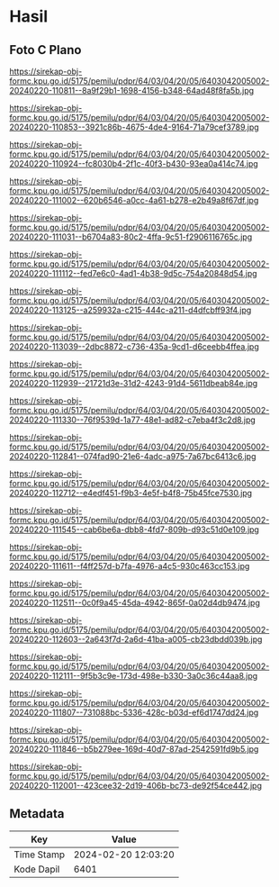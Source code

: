# Hasil

## Foto C Plano

https://sirekap-obj-formc.kpu.go.id/5175/pemilu/pdpr/64/03/04/20/05/6403042005002-20240220-110811--8a9f29b1-1698-4156-b348-64ad48f8fa5b.jpg

https://sirekap-obj-formc.kpu.go.id/5175/pemilu/pdpr/64/03/04/20/05/6403042005002-20240220-110853--3921c86b-4675-4de4-9164-71a79cef3789.jpg

https://sirekap-obj-formc.kpu.go.id/5175/pemilu/pdpr/64/03/04/20/05/6403042005002-20240220-110924--fc8030b4-2f1c-40f3-b430-93ea0a414c74.jpg

https://sirekap-obj-formc.kpu.go.id/5175/pemilu/pdpr/64/03/04/20/05/6403042005002-20240220-111002--620b6546-a0cc-4a61-b278-e2b49a8f67df.jpg

https://sirekap-obj-formc.kpu.go.id/5175/pemilu/pdpr/64/03/04/20/05/6403042005002-20240220-111031--b6704a83-80c2-4ffa-9c51-f2906116765c.jpg

https://sirekap-obj-formc.kpu.go.id/5175/pemilu/pdpr/64/03/04/20/05/6403042005002-20240220-111112--fed7e6c0-4ad1-4b38-9d5c-754a20848d54.jpg

https://sirekap-obj-formc.kpu.go.id/5175/pemilu/pdpr/64/03/04/20/05/6403042005002-20240220-113125--a259932a-c215-444c-a211-d4dfcbff93f4.jpg

https://sirekap-obj-formc.kpu.go.id/5175/pemilu/pdpr/64/03/04/20/05/6403042005002-20240220-113039--2dbc8872-c736-435a-9cd1-d6ceebb4ffea.jpg

https://sirekap-obj-formc.kpu.go.id/5175/pemilu/pdpr/64/03/04/20/05/6403042005002-20240220-112939--21721d3e-31d2-4243-91d4-5611dbeab84e.jpg

https://sirekap-obj-formc.kpu.go.id/5175/pemilu/pdpr/64/03/04/20/05/6403042005002-20240220-111330--76f9539d-1a77-48e1-ad82-c7eba4f3c2d8.jpg

https://sirekap-obj-formc.kpu.go.id/5175/pemilu/pdpr/64/03/04/20/05/6403042005002-20240220-112841--074fad90-21e6-4adc-a975-7a67bc6413c6.jpg

https://sirekap-obj-formc.kpu.go.id/5175/pemilu/pdpr/64/03/04/20/05/6403042005002-20240220-112712--e4edf451-f9b3-4e5f-b4f8-75b45fce7530.jpg

https://sirekap-obj-formc.kpu.go.id/5175/pemilu/pdpr/64/03/04/20/05/6403042005002-20240220-111545--cab6be6a-dbb8-4fd7-809b-d93c51d0e109.jpg

https://sirekap-obj-formc.kpu.go.id/5175/pemilu/pdpr/64/03/04/20/05/6403042005002-20240220-111611--f4ff257d-b7fa-4976-a4c5-930c463cc153.jpg

https://sirekap-obj-formc.kpu.go.id/5175/pemilu/pdpr/64/03/04/20/05/6403042005002-20240220-112511--0c0f9a45-45da-4942-865f-0a02d4db9474.jpg

https://sirekap-obj-formc.kpu.go.id/5175/pemilu/pdpr/64/03/04/20/05/6403042005002-20240220-112603--2a643f7d-2a6d-41ba-a005-cb23dbdd039b.jpg

https://sirekap-obj-formc.kpu.go.id/5175/pemilu/pdpr/64/03/04/20/05/6403042005002-20240220-112111--9f5b3c9e-173d-498e-b330-3a0c36c44aa8.jpg

https://sirekap-obj-formc.kpu.go.id/5175/pemilu/pdpr/64/03/04/20/05/6403042005002-20240220-111807--731088bc-5336-428c-b03d-ef6d1747dd24.jpg

https://sirekap-obj-formc.kpu.go.id/5175/pemilu/pdpr/64/03/04/20/05/6403042005002-20240220-111846--b5b279ee-169d-40d7-87ad-2542591fd9b5.jpg

https://sirekap-obj-formc.kpu.go.id/5175/pemilu/pdpr/64/03/04/20/05/6403042005002-20240220-112001--423cee32-2d19-406b-bc73-de92f54ce442.jpg


## Metadata

| Key        | Value               |
| ---------- | ------------------- |
| Time Stamp | 2024-02-20 12:03:20 |
| Kode Dapil | 6401                |




